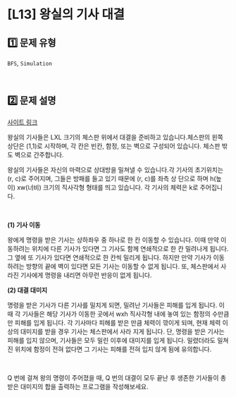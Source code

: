 # [L13] 왕실의 기사 대결

## 1️⃣ 문제 유형
`BFS`, `Simulation`

<br>

## 2️⃣ 문제 설명
[사이트 링크](https://www.codetree.ai/ko/frequent-problems/problems/royal-knight-duel/description)
<p>왕실의 기사들은 LXL 크기의 체스판 위에서 대결을 준비하고 있습니다.체스판의 왼쪽 상단은 (1,1)로 시작하며, 각 칸은 빈칸, 함정, 또는 벽으로 구성되어 있습니다. 체스판 밖도 벽으로 간주합니다.</p>
<p>왕실의 기사들은 자신의 마력으로 상대방을 밀쳐낼 수 있습니다.각 기사의 초기위치는 (r, c)로 주어지며, 그들은 방패를 들고 있기 때문에 (r, c)를 좌측 상 단으로 하며 h(높이) xw(너비) 크기의 직사각형 형태를 띄고 있습니다. 각 기사의 체력은 k로 주어집니다.</p>
<br>
<p><b>(1) 기사 이동</b></p>
</p>왕에게 명령을 받은 기사는 상하좌우 중 하나로 한 칸 이동할 수 있습니다. 이때 만약 이동하려는 위치에 다른 기사가 있다면 그 기사도 함께 연쇄적으로 한 칸 밀려나게 됩니다. 그 옆에 또 기사가 있다면 연쇄적으로 한 칸씩 밀리게 됩니다. 하지만 만약 기사가 이동하려는 방향의 끝에 벽이 있다면 모든 기사는 이동할 수 없게 됩니다. 또, 체스판에서 사라진 기사에게 명령을 내리면 아무런 반응이 없게 됩니다.</p>

<p><b>(2) 대결 대미지 </b></p>
<p>명령을 받은 기사가 다른 기사를 밀치게 되면, 밀려난 기사들은 피해를 입게 됩니다. 이때 각 기사들은 해당 기사가 이동한 곳에서 wxh 직사각형 내에 놓여 있는 함정의 수만큼만 피해를 입게 됩니다. 각 기사마다 피해를 받은 만큼 체력이 깎이게 되며, 현재 체력 이상의 대미지를 받을 경우 기사는 체스판에서 사라 지게 됩니다. 단, 명령을 받은 기사는 피해를 입지 않으며, 기사들은 모두 밀린 이후에 대미지를 입게 됩니다. 밀렸더라도 밀쳐진 위치에 함정이 전혀 없다면 그 기사는 피해를 전혀 입지 않게 됨에 유의합니다.</p>

  <br>
  
</p>Q 번에 걸쳐 왕의 명령이 주어졌을 때, Q 번의 대결이 모두 끝난 후 생존한 기사들이 총 받은 대미지의 합을 출력하는 프로그램을 작성해보세요.</p>
